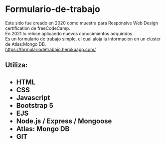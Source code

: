 # Formulario-de-trabajo

Este sitio fue creado en 2020 como muestra para Responsive Web Design certification de freeCodeCamp. <br>
En 2021 lo rehice aplicando nuevos conocimientos adquiridos. <br>
Es un formulario de trabajo simple, el cual aloja la informacion en un cluster de Atlas:Mongo DB. <br>
https://formulariodetrabajo.herokuapp.com/

<h2>Utiliza:<h2>
<ul>
  <li>HTML</li>
  <li>CSS</li>
  <li>Javascript</li>
  <li>Bootstrap 5</li>
  <li>EJS</li>
  <li>Node.js / Express / Mongoose</li>
  <li>Atlas: Mongo DB</li>
  <li>GIT</li>
</ul>

